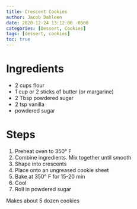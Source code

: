 ```yaml
---
title: Crescent Cookies
author: Jacob Dahleen
date: 2020-12-24 13:12:00 -0500
categories: [Dessert, Cookies]
tags: [dessert, cookies]
toc: true
---
```


# Ingredients
- 2 cups flour
- 1 cup or 2 sticks of butter (or margarine)
- 2 Tbsp powdered sugar
- 2 tsp vanilla
- powdered sugar

# Steps
1. Preheat oven to 350&deg; F
1. Combine ingredients. Mix together until smooth
1. Shape into crescents
1. Place onto an ungreased cookie sheet
1. Bake at 350&deg; F for 15-20 min
1. Cool
1. Roll in powdered sugar

Makes about 5 dozen cookies
